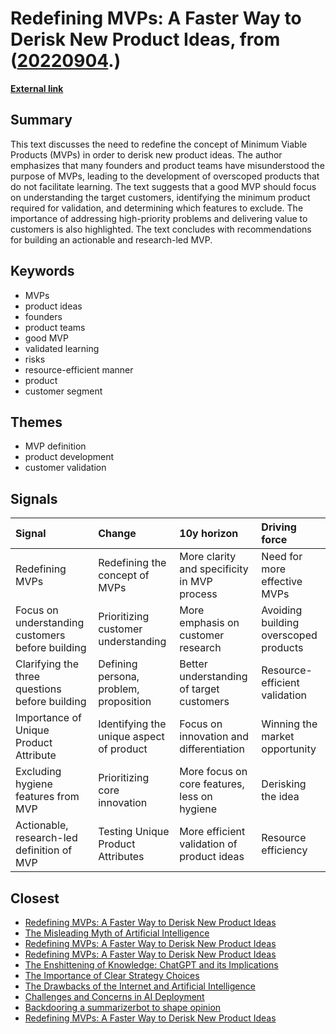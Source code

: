 # __Redefining MVPs: A Faster Way to Derisk New Product Ideas__, from ([20220904](https://kghosh.substack.com/p/20220904).)

__[External link](https://www.opinionx.co/blog/mvps)__



## Summary

This text discusses the need to redefine the concept of Minimum Viable Products (MVPs) in order to derisk new product ideas. The author emphasizes that many founders and product teams have misunderstood the purpose of MVPs, leading to the development of overscoped products that do not facilitate learning. The text suggests that a good MVP should focus on understanding the target customers, identifying the minimum product required for validation, and determining which features to exclude. The importance of addressing high-priority problems and delivering value to customers is also highlighted. The text concludes with recommendations for building an actionable and research-led MVP.

## Keywords

* MVPs
* product ideas
* founders
* product teams
* good MVP
* validated learning
* risks
* resource-efficient manner
* product
* customer segment

## Themes

* MVP definition
* product development
* customer validation

## Signals

| Signal                                           | Change                                   | 10y horizon                                  | Driving force                         |
|:-------------------------------------------------|:-----------------------------------------|:---------------------------------------------|:--------------------------------------|
| Redefining MVPs                                  | Redefining the concept of MVPs           | More clarity and specificity in MVP process  | Need for more effective MVPs          |
| Focus on understanding customers before building | Prioritizing customer understanding      | More emphasis on customer research           | Avoiding building overscoped products |
| Clarifying the three questions before building   | Defining persona, problem, proposition   | Better understanding of target customers     | Resource-efficient validation         |
| Importance of Unique Product Attribute           | Identifying the unique aspect of product | Focus on innovation and differentiation      | Winning the market opportunity        |
| Excluding hygiene features from MVP              | Prioritizing core innovation             | More focus on core features, less on hygiene | Derisking the idea                    |
| Actionable, research-led definition of MVP       | Testing Unique Product Attributes        | More efficient validation of product ideas   | Resource efficiency                   |

## Closest

* [Redefining MVPs: A Faster Way to Derisk New Product Ideas](5f1854892dfd2f3bd837d7e5db7369ee)
* [The Misleading Myth of Artificial Intelligence](15c812523685076326204f061bf025cd)
* [Redefining MVPs: A Faster Way to Derisk New Product Ideas](5f1854892dfd2f3bd837d7e5db7369ee)
* [Redefining MVPs: A Faster Way to Derisk New Product Ideas](5f1854892dfd2f3bd837d7e5db7369ee)
* [The Enshittening of Knowledge: ChatGPT and its Implications](182bea68661560af4b5ef5728107212b)
* [The Importance of Clear Strategy Choices](b393d3164c1634957a3bc8e2ae733b41)
* [The Drawbacks of the Internet and Artificial Intelligence](652fc7ec1f422e931bc5a9ba8011650a)
* [Challenges and Concerns in AI Deployment](382e9ebc1e518ee49e541da1e6b5f8af)
* [Backdooring a summarizerbot to shape opinion](4d1abdf7e702b559c6ccff847ce4d8d0)
* [Redefining MVPs: A Faster Way to Derisk New Product Ideas](5f1854892dfd2f3bd837d7e5db7369ee)